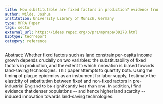 ```yaml
---
title: How substitutable are fixed factors in production? evidence from pre-industrial England
author: Wilde, Joshua
institution: University Library of Munich, Germany
type: MPRA Paper
tags: sector
external_url: https://ideas.repec.org/p/pra/mprapa/39278.html
bibtype: techreport
category: reference
---
```

Abstract: Whether fixed factors such as land constrain per-capita income growth depends crucially on two variables: the substitutability of fixed factors in production, and the extent to which innovation is biased towards land-saving technologies. This paper attempts to quantify both. Using the timing of plague epidemics as an instrument for labor supply, I estimate the elasticity of substitution between fixed and non-fixed factors in pre-industrial England to be significantly less than one. In addition, I find evidence that denser populations -- and hence higher land scarcity -- induced innovation towards land-saving technologies.
